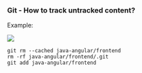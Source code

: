 ### **Git - How to track untracked content?**


Example: 

![](https://i.imgur.com/Nqv52aL.png)



    git rm --cached java-angular/frontend
    rm -rf java-angular/frontend/.git 
    git add java-angular/frontend